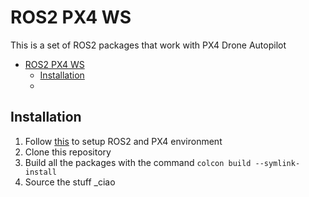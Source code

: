 # ROS2 PX4 WS
This is a set of ROS2 packages that work with PX4 Drone Autopilot

- [ROS2 PX4 WS](#ros2-px4-ws)
  - [Installation](#installation)
  - [](#)

## Installation
1. Follow [this](https://docs.px4.io/master/en/ros/ros2_comm.html) to setup ROS2 and PX4 environment
2. Clone this repository
3. Build all the packages with the command `colcon build --symlink-install`
4. Source the stuff _ciao

## 
